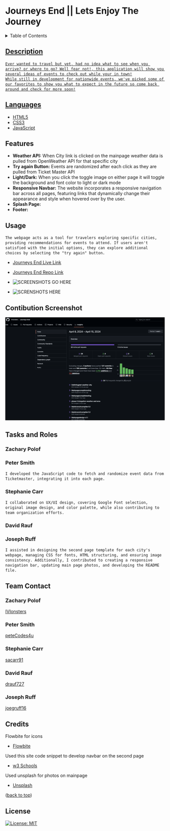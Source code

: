 <a name="#readme-top"></a>

# Journeys End || Lets Enjoy The Journey
<details>
<summary>Table of Contents</summary>
    <ul>
        <li><a href="#description">Description</li>
        <li><a href="#languages">languages</li>
        <li><a href="#features">Features</li>
        <li><a href="#usage">Usage</li>
        <li><a href="#credits">Credits</li>
        <li><a href="#license">License</li>
    </ul>
</details>

## Description

    Ever wanted to travel but yet, had no idea what to see when you arrive? or where to go? Well fear not!, this application will show you several ideas of events to check out while your in town!
    While still in development for nationwide events, we've picked some of our favorites to show you what to expect in the future so come back around and check for more soon!

## Languages

- [HTML5](https://img.shields.io/badge/html5-%23E34F26.svg?style=for-the-badge&logo=html5&logoColor=white)
- [CSS3](https://img.shields.io/badge/css3-%231572B6.svg?style=for-the-badge&logo=css3&logoColor=white)
- [JavaScript](https://img.shields.io/badge/javascript-%23323330.svg?style=for-the-badge&logo=javascript&logoColor=%23F7DF1E)

## Features

- **Weather API:** When City link is clicked on the mainpage weather data is pulled from OpenWeather API for that specific city
- **Try again Button:** Events are randomized after each click as they are pulled from Ticket Master API
- **Light/Dark:** When you click the toggle image on either page it will toggle the background and font color to light or dark mode
- **Responsive Navbar:** The website incorporates a responsive navigation bar across all pages, featuring links that dynamically change their appearance and style when hovered over by the user.
- **Splash Page:**
- **Footer:**


## Usage

    The webpage acts as a tool for travelers exploring specific cities, providing recommendations for events to attend. If users aren't satisfied with the initial options, they can explore additional choices by selecting the "try again" button.

* [Journeys End Live Link](https://ivionsters.github.io/Journeys-End/)

* [Journeys End Repo Link](https://github.com/IVIonsters/Journeys-End)

* ![SCREENSHOTS GO HERE](./assets/refimages/lightmodemain.png)
* ![SCRENSHOTS HERE](./assets/refimages/lightmodeblog.png)

## Contibution Screenshot

![""](./assets/images/screen-shot-commit-history.png "")

## Tasks and Roles

### Zachary Polof

### Peter Smith
    I developed the JavaScript code to fetch and randomize event data from Ticketmaster, integrating it into each page. 

### Stephanie Carr
    I collaborated on UX/UI design, covering Google Font selection, original image design, and color palette, while also contributing to team organization efforts.

### David Rauf

### Joseph Ruff
    I assisted in designing the second page template for each city's webpage, managing CSS for fonts, HTML structuring, and ensuring image consistency. Additionally, I contributed to creating a responsive navigation bar, updating main page photos, and developing the README file.

## Team Contact

### Zachary Polof

[IVIonsters](https://github.com/IVIonsters)

### Peter Smith

[peteCodes4u](https://github.com/petecodes4u)

### Stephanie Carr

[sacarr91](https://github.com/sacarr91)

### David Rauf

[drauf727](https://github.com/drauf727)

### Joseph Ruff

[joegruff16](https://github.com/joegruff16)

## Credits

Flowbite for icons

- [Flowbite](https://flowbite.com/)

Used this site code snippet to develop navbar on the second page

- [w3 Schools](https://www.w3schools.com/bootstrap5/bootstrap_navbar.php)

Used unsplash for photos on mainpage

- [Unsplash](https://unsplash.com/)

(<a href="#readme-top">back to top</a>)

## License

[![License: MIT](https://img.shields.io/badge/License-MIT-yellow.svg)](https://opensource.org/licenses/MIT)

